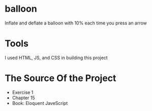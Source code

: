 # balloon

Inflate and deflate a balloon with 10% each time you press an arrow

# Tools

I used HTML, JS, and CSS in building this project

# The Source Of the Project

- Exercise 1
- Chapter 15
- Book: Eloquent JaveScript
